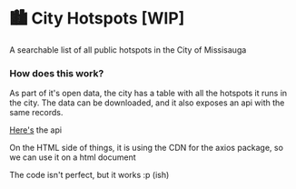 # 🏙️  City Hotspots [WIP]
A searchable list of all public hotspots in the City of Missisauga

### How does this work?
As part of it's open data, the city has a table with all the hotspots it runs in the city.
The data can be downloaded, and it also exposes an api with the same records.

[Here's](https://services6.arcgis.com/hM5ymMLbxIyWTjn2/arcgis/rest/services/WiFi/FeatureServer/0/query?where=1%3D1&outFields=*&outSR=4326&f=json) the api

On the HTML side of things, it is using the CDN for the axios package, so we can use it on a html document

The code isn't perfect, but it works :p (ish)
